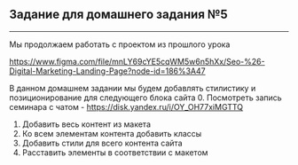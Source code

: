 ## Задание для домашнего задания №5
---


Мы продолжаем работать с проектом из прошлого урока

https://www.figma.com/file/mnLY69cYE5cqWM5w6n5hXx/Seo-%26-Digital-Marketing-Landing-Page?node-id=186%3A47

В данном домашнем задании мы будем добавлять стилистику и позиционирование для следующего блока сайта
0. Посмотреть запись семинара с чатом - https://disk.yandex.ru/i/OY_OH77xiMGTTQ
1. Добавить весь контент из макета
2. Ко всем элементам контента добавить классы
3. Добавить стили для всего контента сайта
4. Расставить элементы в соответствии с макетом


